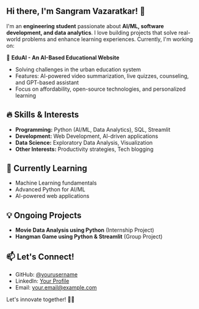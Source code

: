 ## Hi there, I'm Sangram Vazaratkar! 👋

I'm an **engineering student** passionate about **AI/ML, software development, and data analytics**. I love building projects that solve real-world problems and enhance learning experiences. Currently, I'm working on:

🚀 **EduAI - An AI-Based Educational Website**

- Solving challenges in the urban education system
- Features: AI-powered video summarization, live quizzes, counseling, and GPT-based assistant
- Focus on affordability, open-source technologies, and personalized learning

## 🔥 Skills & Interests

- **Programming:** Python (AI/ML, Data Analytics), SQL, Streamlit
- **Development:** Web Development, AI-driven applications
- **Data Science:** Exploratory Data Analysis, Visualization
- **Other Interests:** Productivity strategies, Tech blogging

## 🌱 Currently Learning

- Machine Learning fundamentals
- Advanced Python for AI/ML
- AI-powered web applications

## 💡 Ongoing Projects

- **Movie Data Analysis using Python** (Internship Project)
- **Hangman Game using Python & Streamlit** (Group Project)

## 📫 Let's Connect!

- GitHub: [@yourusername](https://github.com/SangramDV-7272)
- LinkedIn: [Your Profile](linkedin.com/in/sangram-vazaratkar-215778254)
- Email: [your.email@example.com](mailto\:your.sangramvazratkar@gmail.com)

Let's innovate together! 🚀✨


<!--
**SangramDV-7272/SangramDV-7272** is a ✨ _special_ ✨ repository because its `README.md` (this file) appears on your GitHub profile.

Here are some ideas to get you started:

- 🔭 I’m currently working on ...
- 🌱 I’m currently learning ...
- 👯 I’m looking to collaborate on ...
- 🤔 I’m looking for help with ...
- 💬 Ask me about ...
- 📫 How to reach me: ...
- 😄 Pronouns: ...
- ⚡ Fun fact: ...
-->
